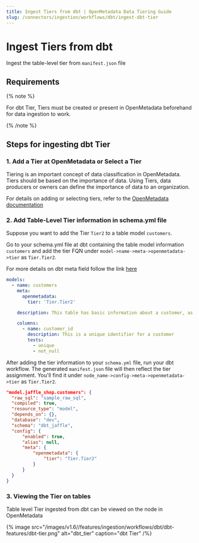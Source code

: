 ```yaml
---
title: Ingest Tiers from dbt | OpenMetadata Data Tiering Guide
slug: /connectors/ingestion/workflows/dbt/ingest-dbt-tier
---
```


# Ingest Tiers from dbt

Ingest the table-level tier from `manifest.json` file

## Requirements

{% note %}

For dbt Tier, Tiers must be created or present in OpenMetadata beforehand for data ingestion to work.

{% /note %}

## Steps for ingesting dbt Tier

### 1. Add a Tier at OpenMetadata or Select a Tier 
Tiering is an important concept of data classification in OpenMetadata. Tiers should be based on the importance of data. Using Tiers, data producers or owners can define the importance of data to an organization.

For details on adding or selecting tiers, refer to the [OpenMetadata documentation](https://docs.open-metadata.org/v1.3.x/how-to-guides/data-governance/classification/tiers#what-are-tiers)


### 2. Add Table-Level Tier information in schema.yml file
Suppose you want to add the Tier `Tier2` to a table model `customers`.

Go to your schema.yml file at dbt containing the table model information `customers` and add the tier FQN under `model->name->meta->openmetadata->tier` as `Tier.Tier2`.

For more details on dbt meta field follow the link [here](https://docs.getdbt.com/reference/resource-configs/meta)

```yml
models:
  - name: customers
    meta: 
      openmetadata:
        tier: 'Tier.Tier2'

    description: This table has basic information about a customer, as well as some derived facts based on a customer's orders

    columns:
      - name: customer_id
        description: This is a unique identifier for a customer
        tests:
          - unique
          - not_null
```


After adding the tier information to your `schema.yml` file, run your dbt workflow. The generated `manifest.json` file will then reflect the tier assignment. You'll find it under `node_name->config->meta->openmetadata->tier` as `Tier.Tier2`.

```json
"model.jaffle_shop.customers": {
  "raw_sql": "sample_raw_sql",
  "compiled": true,
  "resource_type": "model",
  "depends_on": {},
  "database": "dev",
  "schema": "dbt_jaffle",
  "config": {
      "enabled": true,
      "alias": null,
      "meta": {
          "openmetadata": {
              "tier": "Tier.Tier2"
          }
      }
  }
}
```

### 3. Viewing the Tier on tables
Table level Tier ingested from dbt can be viewed on the node in OpenMetadata

{% image
  src="/images/v1.6//features/ingestion/workflows/dbt/dbt-features/dbt-tier.png"
  alt="dbt_tier"
  caption="dbt Tier"
 /%}
